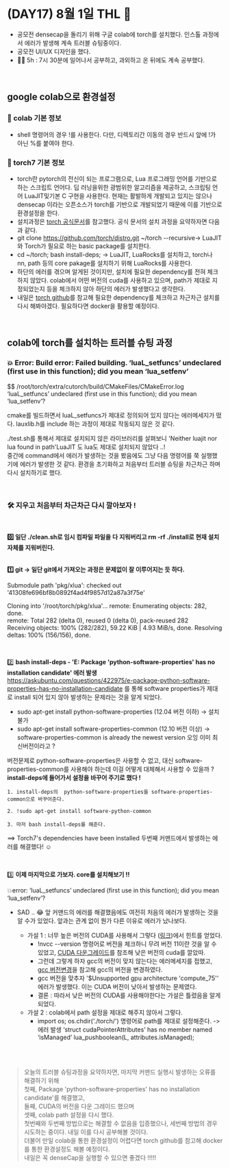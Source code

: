 # (DAY17) 8월 1일 THL 🤞

 - 공모전 densecap을 돌리기 위해 구글 colab에 torch를 설치했다. 인스톨 과정에서 에러가 발생해 계속 트러블 슈팅중이다.
 - 공모전 UI/UX 디자인을 했다.
 - 🏃‍♀️ 5h : 7시 30분에 일어나서 공부하고, 과외하고 온 뒤에도 계속 공부했다.

<br>

## google colab으로 환경설정

### 🔎 colab 기본 정보
 - shell 명령어의 경우 !를 사용한다. 다만, 디렉토리간 이동의 경우 반드시 앞에 !가 아닌 %를 붙여야 한다.

### 🔎 torch7 기본 정보
 - torch란 pytorch의 전신이 되는 프로그램으로, Lua 프로그래밍 언어를 기반으로 하는 스크립트 언어다. 딥 러닝을위한 광범위한 알고리즘을 제공하고, 스크립팅 언어 LuaJIT및기본 C 구현을 사용한다. 현재는 활발하게 개발되고 있지는 않으나 densecap 이라는 오픈소스가 torch를 기반으로 개발되었기 때문에  이를 기반으로 환경설정을 한다. 
 - 설치과정은 [torch 공식문서](http://torch.ch/docs/getting-started.html)를 참고했다. 공식 문서의 설치 과정을 요약하자면 다음과 같다.
 - git clone https://github.com/torch/distro.git ~/torch --recursive-> LuaJIT와 Torch가 필요로 하는 basic package를 설치한다.
 - cd ~/torch; bash install-deps; -> LuaJIT, LuaRocks를 설치하고, torch나 nn, path 등의 core pakage를 설치하기 위해 LuaRocks를 사용한다.
 - 하단의 에러를 겪으며 알게된 것이지만, 설치에 필요한 dependency를 전혀 체크하지 않았다. colab에서 어떤 버전의 cuda를 사용하고 있으며, path가 제대로 지정되었는지 등을 체크하지 않아 하단의 에러가 발생했다고 생각한다.
 - 내일은 [torch github](https://github.com/torch/torch7/wiki/Cheatsheet#installing-and-running-torch)를 참고해 필요한 dependency를 체크하고 차근차근 설치를 다시 해봐야겠다. 필요하다면 docker을 활용할 예정이다.

<br>

## colab에 torch를 설치하는 트러블 슈팅 과정

### 💥 Error: Build error: Failed building. ‘luaL_setfuncs’ undeclared (first use in this function); did you mean ‘lua_setfenv’
$$ /root/torch/extra/cutorch/build/CMakeFiles/CMakeError.log 
‘luaL_setfuncs’ undeclared (first use in this function); did you mean ‘lua_setfenv’?

cmake를 빌드하면서 IuaL_setfuncs가 제대로 정의되어 있지 않다는 에러메세지가 떴다. lauxlib.h를 include 하는 과정이 제대로 작동되지 않은 것 같다.<br>

./test.sh를 통해서 제대로 설치되지 않은 라이브러리를 살펴보니 'Neither luajit nor lua found in path'LuaJIT 도 lua도 제대로 설치되지 않았다 ..!<br>
중간에 command에서 에러가 발생하는 것을 봤음에도 그냥 다음 명령어를 쭉 실행했기에 에러가 발생한 것 같다. 환경을 초기화하고 처음부터 트러블 슈팅을 차근차근 하며 다시 설치하기로 했다.

<br>

###  🛠 지우고 처음부터 차근차근 다시 깔아보자 !

<br>

**0️⃣ 일단 ./clean.sh로 임시 컴파일 파일을 다 지워버리고 rm -rf ./install로 현재 설치 자체를 지워버린다.**<br><br>

**1️⃣ git -> 일단 git에서 가져오는 과정은 문제없이 잘 이루어지는 듯 하다.**


Submodule path 'pkg/xlua': checked out '41308fe696bf8b0892f4ad4f9857d12a87a3f75e'

Cloning into '/root/torch/pkg/xlua'...
remote: Enumerating objects: 282, done.        
remote: Total 282 (delta 0), reused 0 (delta 0), pack-reused 282        
Receiving objects: 100% (282/282), 59.22 KiB | 4.93 MiB/s, done.
Resolving deltas: 100% (156/156), done.

<br>

2️⃣ **bash install-deps - 'E: Package 'python-software-properties' has no installation candidate' 에러 발생**
https://askubuntu.com/questions/422975/e-package-python-software-properties-has-no-installation-candidate
를 통해 software properties가 제대로 install 되어 있지 않아 발생하는 문제라는 것을 알게 되었다.
 * sudo apt-get install python-software-properties (12.04 버전 이하) -> 설치 불가
 * sudo apt-get install software-properties-common (12.10 버전 이상) -> software-properties-common is already the newest version 오잉 이미 최신버전이라고 ?

버전문제로 python-software-properties은 사용할 수 없고, 대신 software-properties-common를 사용해야 하는데 이걸 어떻게 대체해서 사용할 수 있을까 ? <br>
**install-deps에 들어가서 설정을 바꾸어 주기로 했다 !**
 
    1. install-deps의  python-software-properties을 software-properties-common으로 바꾸어준다.
    
    2. !sudo apt-get install software-python-common

    3. 마저 bash install-deps를 해준다.

==> Torch7's dependencies have been installed 두번째 커맨드에서 발생하는 에러를 해결했다! ☺

<br>

3️⃣ **이제 마지막으로 가보자. core를 설치해보기 !!**

💥error: ‘luaL_setfuncs’ undeclared (first use in this function); did you mean ‘lua_setfenv’?
 - SAD .. 😂 앞 커맨드의 에러를 해결했음에도 여전히 처음의 에러가 발생하는 것을 알 수가 있었다. 앞과는 관계 없이 뭔가 다른 이유로 에러가 났나보다.

    - 가설 1 : 너무 높은 버전의 CUDA를 사용해서 그렇다 ([링크](https://github.com/facebookarchive/fb.resnet.torch/issues/205))에서 힌트를 얻었다.
        - !nvcc --version 명령어로 버전을 체크하니 무려 버전 11이란 것을 알 수 있었고, [CUDA 다운그레이드](https://www.python2.net/questions-456182.htm)를 참조해 낮은 버전의 cuda를 깔았따.
        - 그런데 그렇게 하자 gcc의 버전이 맞지 않는다는 에러메세지를 접했고, [gcc 버전변경](https://github.com/ethereum-mining/ethminer/issues/731)을 참고해 gcc의 버전을 변경하였다.
        - gcc 버전을 맞추자 '$Unsupported gpu architecture 'compute_75'' 에러가 발생했다. 이는 CUDA 버전이 낮아서 발생하는 문제였다.
        - 결론 : 따라서 낮은 버전의 CUDA를 사용해야한다는 가설은 틀렸음을 알게 되었다.
    - 가설 2 : colab에서 path 설정을 제대로 해주지 않아서 그렇다.
        -  import os; os.chdir('./torch/') 명령어로 path를 제대로 설정해준다. -> 에러 발생 ‘struct cudaPointerAttributes’ has no member named ‘isManaged’ lua_pushboolean(L, attributes.isManaged);

<br><br>

> 오늘의 트러블 슈팅과정을 요약하자면, 마지막 커맨드 실행시 발생하는 오류를 해결하기 위해 <br>첫째,  Package 'python-software-properties' has no installation candidate'를 해결했고,<br>
> 둘째, CUDA의 버전을 다운 그레이드 했으며<br>
> 셋째, colab path 설정을 다시 했다.<br>
> 첫번째와 두번째 방법으로는 해결할 수 없음을 입증했으나, 세번째 방법의 경우 시도하는 중이다. 내일 이를 다시 공부해볼 것이다. <br>
> 더불어 만일 colab을 통한 환경설정이 어렵다면 torch github를 참고해 docker를 통한 환경설정도 해볼 예정이다. <br>
> 내일은 꼭 denseCap을 실행할 수 있으면 좋겠다 !!!!! <br>




